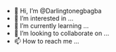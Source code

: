 - 👋 Hi, I’m @Darlingtonegbagba
- 👀 I’m interested in ...
- 🌱 I’m currently learning ...
- 💞️ I’m looking to collaborate on ...
- 📫 How to reach me ...

<!---
Darlingtonegbagba/Darlingtonegbagba is a ✨ special ✨ repository because its `README.md` (this file) appears on your GitHub profile.
You can click the Preview link to take a look at your changes.
--->
